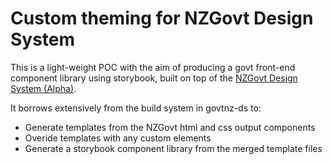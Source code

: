 # Custom theming for NZGovt Design System

This is a light-weight POC with the aim of producing a govt front-end component library using storybook, built on top of the [NZGovt Design System (Alpha)](https://github.com/GOVTNZ/govtnz-design-system).

It borrows extensively from the build system in govtnz-ds to: 

* Generate templates from the NZGovt html and css output components
* Overide templates with any custom elements
* Generate a storybook component library from the merged template files